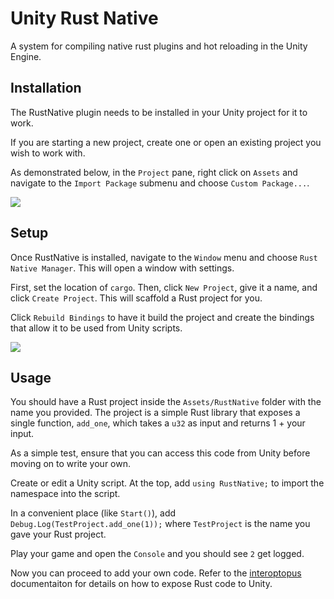 # Unity Rust Native

A system for compiling native rust plugins and hot reloading in the Unity Engine.

## Installation

The RustNative plugin needs to be installed in your Unity project for it to work.

If you are starting a new project, create one or open an existing project you wish to work with.

As demonstrated below, in the `Project` pane, right click on `Assets` and navigate to the `Import Package` submenu and choose `Custom Package...`.

![](https://github.com/nerdo/UnityRustNative/assets/1031502/45a5437b-db1a-4785-b9dc-05215f22c77b)

## Setup

Once RustNative is installed, navigate to the `Window` menu and choose `Rust Native Manager`. This will open a window with settings.

First, set the location of `cargo`. Then, click `New Project`, give it a name, and click `Create Project`. This will scaffold a Rust project for you.

Click `Rebuild Bindings` to have it build the project and create the bindings that allow it to be used from Unity scripts.

![](https://github.com/nerdo/UnityRustNative/assets/1031502/cf5d1545-a7b4-42fe-9c55-153d908e9fb9)

## Usage

You should have a Rust project inside the `Assets/RustNative` folder with the name you provided. The project is a simple Rust library that exposes a single function, `add_one`, which takes a `u32` as input and returns 1 + your input.

As a simple test, ensure that you can access this code from Unity before moving on to write your own.

Create or edit a Unity script. At the top, add `using RustNative;` to import the namespace into the script.

In a convenient place (like `Start()`), add `Debug.Log(TestProject.add_one(1));` where `TestProject` is the name you gave your Rust project.

Play your game and open the `Console` and you should see `2` get logged.

Now you can proceed to add your own code. Refer to the [interoptopus](https://docs.rs/interoptopus/latest/interoptopus/) documentaiton for details on how to expose Rust code to Unity.
